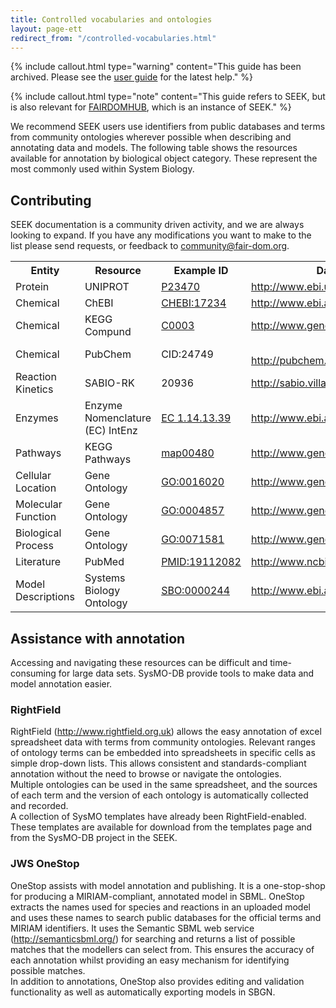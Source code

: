 ```yaml
---
title: Controlled vocabularies and ontologies
layout: page-ett
redirect_from: "/controlled-vocabularies.html"
---
```


{% include callout.html type="warning" content="This guide has been archived. Please see the [user guide](/help/user-guide) for the latest help." %}

{% include callout.html type="note" content="This guide refers to SEEK, but is also relevant for [FAIRDOMHUB](https://www.fairdomhub.org/), which is an instance of SEEK." %}

We recommend SEEK users use identifiers from public databases and terms from community ontologies wherever possible when describing and annotating data and models. The following table shows the resources available for annotation by biological object category. These represent the most commonly used within System Biology.

## Contributing 
SEEK documentation is a community driven activity, and we are always looking to expand. If you have any modifications you want to make to the list please send requests, or feedback to <community@fair-dom.org>.

<table>
	<tbody><tr>
		<th>Entity </th>
		<th>Resource </th>
		<th>Example ID </th>
		<th>Database <span class="caps">URL</span> </th>
		<th><span class="caps">MIRIAM</span> <span class="caps">URN</span> </th>
	</tr>
	<tr>
		<td> Protein </td>
		<td> <span class="caps">UNIPROT</span> </td>
		<td> <a href="http://www.uniprot.org/uniprot/p23470">P23470</a> </td>
		<td> <a href="http://www.ebi.uniprot.org">http://www.ebi.uniprot.org</a> </td>
		<td> urn:miriam:uniprot </td>
	</tr>
	<tr>
		<td>Chemical </td>
		<td> ChEBI </td>
		<td> <a href="http://www.ebi.ac.uk/chebi/searchId.do;25A6E76925354DCD82F282F5BA968FFE?chebiId=CHEBI:17234"><span class="caps">CHEBI</span>:17234</a></td>
		<td> <a href="http://www.ebi.ac.uk/chebi/">http://www.ebi.ac.uk/chebi/</a> </td>
		<td> urn:miriam:obo.chebi </td>
	</tr>
	<tr>
		<td> Chemical </td>
		<td> <span class="caps">KEGG</span> Compund </td>
		<td> <a href="http://www.genome.jp/dbget-bin/www_bget?cpd:C00031">C0003</a> </td>
		<td> <a href="http://www.genome.jp/kegg/ligand.html">http://www.genome.jp/kegg/ligand.html</a> </td>
		<td> urn:miriam:kegg.compound </td>
	</tr>
	<tr>
		<td> Chemical </td>
		<td> PubChem </td>
		<td> <span class="caps">CID</span>:24749 </td>
		<td> <br>
<a href="http://pubchem.ncbi.nlm.nih.gov/">http://pubchem.ncbi.nlm.nih.gov/</a> </td>
		<td> urn:miriam:pubchem.compound </td>
	</tr>
	<tr>
		<td> Reaction Kinetics </td>
		<td> <span class="caps">SABIO</span>-RK </td>
		<td> 20936 </td>
		<td> <a href="http://sabio.villa-bosch.de/">http://sabio.villa-bosch.de/</a> </td>
		<td> urn:miriam:sabiork.reaction </td>
	</tr>
	<tr>
		<td> Enzymes </td>
		<td> Enzyme Nomenclature (EC) IntEnz </td>
		<td> <a href="http://www.ebi.ac.uk/intenz/query?cmd=SearchEC&amp;ec=1.14.13.39">EC 1.14.13.39</a> </td>
		<td> <a href="http://www.ebi.ac.uk/intenz/">http://www.ebi.ac.uk/intenz/</a> </td>
		<td> urn:miriam:ec-code </td>
	</tr>
	<tr>
		<td> Pathways </td>
		<td> <span class="caps">KEGG</span> Pathways </td>
		<td> <a href="http://www.genome.jp/kegg/pathway/map/map00480.html">map00480</a> </td>
		<td> <a href="http://www.genome.jp/kegg/pathway.html">http://www.genome.jp/kegg/pathway.html</a> </td>
		<td> urn:miriam:kegg.pathway </td>
	</tr>
	<tr>
		<td> Cellular Location </td>
		<td> Gene Ontology </td>
		<td> <a href="http://amigo.geneontology.org/amigo/term/GO:0016020">GO:0016020</a></td>
		<td> <a href="http://www.geneontology.org/">http://www.geneontology.org/</a> </td>
		<td> urn:miriam:obo.go </td>
	</tr>
	<tr>
		<td> Molecular Function </td>
		<td> Gene Ontology </td>
		<td> <a href="http://amigo.geneontology.org/amigo/term/GO:0004857">GO:0004857</a></td>
		<td> <a href="http://www.geneontology.org/">http://www.geneontology.org/</a> </td>
		<td> urn:miriam:obo.go </td>
	</tr>
	<tr>
		<td> Biological Process </td>
		<td> Gene Ontology </td>
		<td> <a href="http://amigo.geneontology.org/amigo/term/GO:0071581">GO:0071581</a></td>
		<td> <a href="http://www.geneontology.org/">http://www.geneontology.org/</a> </td>
		<td> urn:miriam:obo.go </td>
	</tr>
	<tr>
		<td> Literature </td>
		<td> PubMed </td>
		<td> <a href="http://www.ncbi.nlm.nih.gov/pubmed/19112082"><span class="caps">PMID</span>:19112082</a></td>
		<td> <a href="http://www.ncbi.nlm.nih.gov/pubmed/">http://www.ncbi.nlm.nih.gov/pubmed/</a> </td>
		<td> urn:miriam:pubmed </td>
	</tr>
	<tr>
		<td> Model Descriptions </td>
		<td> Systems Biology Ontology </td>
		<td> <a href="http://www.ebi.ac.uk/sbo/main/SBO:0000244"><span class="caps">SBO</span>:0000244</a></td>
		<td> <a href="http://www.ebi.ac.uk/sbo/">http://www.ebi.ac.uk/sbo/</a> </td>
		<td> urn:miriam:biomodels.sbo </td>
	</tr>
</tbody></table>

## Assistance with annotation

Accessing and navigating these resources can be difficult and time-consuming for large data sets. SysMO-DB provide tools to make data and model annotation easier.

### RightField

RightField (http://www.rightfield.org.uk) allows the easy annotation of excel spreadsheet data with terms from community ontologies. Relevant ranges of ontology terms can be embedded into spreadsheets in specific cells as simple drop-down lists. This allows consistent and standards-compliant annotation without the need to browse or navigate the ontologies.   
Multiple ontologies can be used in the same spreadsheet, and the sources of each term and the version of each ontology is automatically collected and recorded.   
A collection of SysMO templates have already been RightField-enabled. These templates are available for download from the templates page and from the SysMO-DB project in the SEEK.

### JWS OneStop

OneStop assists with model annotation and publishing. It is a one-stop-shop for producing a MIRIAM-compliant, annotated model in SBML. OneStop extracts the names used for species and reactions in an uploaded model and uses these names to search public databases for the official terms and MIRIAM identifiers. It uses the Semantic SBML web service (http://semanticsbml.org/) for searching and returns a list of possible matches that the modellers can select from. This ensures the accuracy of each annotation whilst providing an easy mechanism for identifying possible matches.   
In addition to annotations, OneStop also provides editing and validation functionality as well as automatically exporting models in SBGN.  